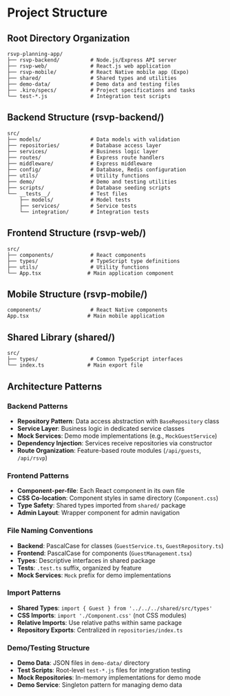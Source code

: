# Project Structure

## Root Directory Organization
```
rsvp-planning-app/
├── rsvp-backend/          # Node.js/Express API server
├── rsvp-web/              # React.js web application  
├── rsvp-mobile/           # React Native mobile app (Expo)
├── shared/                # Shared types and utilities
├── demo-data/             # Demo data and testing files
├── .kiro/specs/           # Project specifications and tasks
└── test-*.js              # Integration test scripts
```

## Backend Structure (rsvp-backend/)
```
src/
├── models/                # Data models with validation
├── repositories/          # Database access layer
├── services/              # Business logic layer
├── routes/                # Express route handlers
├── middleware/            # Express middleware
├── config/                # Database, Redis configuration
├── utils/                 # Utility functions
├── demo/                  # Demo and testing utilities
├── scripts/               # Database seeding scripts
└── __tests__/             # Test files
    ├── models/            # Model tests
    ├── services/          # Service tests
    └── integration/       # Integration tests
```

## Frontend Structure (rsvp-web/)
```
src/
├── components/            # React components
├── types/                 # TypeScript type definitions
├── utils/                 # Utility functions
└── App.tsx               # Main application component
```

## Mobile Structure (rsvp-mobile/)
```
components/                # React Native components
App.tsx                   # Main mobile application
```

## Shared Library (shared/)
```
src/
├── types/                 # Common TypeScript interfaces
└── index.ts              # Main export file
```

## Architecture Patterns

### Backend Patterns
- **Repository Pattern**: Data access abstraction with `BaseRepository` class
- **Service Layer**: Business logic in dedicated service classes
- **Mock Services**: Demo mode implementations (e.g., `MockGuestService`)
- **Dependency Injection**: Services receive repositories via constructor
- **Route Organization**: Feature-based route modules (`/api/guests`, `/api/rsvp`)

### Frontend Patterns
- **Component-per-file**: Each React component in its own file
- **CSS Co-location**: Component styles in same directory (`Component.css`)
- **Type Safety**: Shared types imported from `shared/` package
- **Admin Layout**: Wrapper component for admin navigation

### File Naming Conventions
- **Backend**: PascalCase for classes (`GuestService.ts`, `GuestRepository.ts`)
- **Frontend**: PascalCase for components (`GuestManagement.tsx`)
- **Types**: Descriptive interfaces in shared package
- **Tests**: `.test.ts` suffix, organized by feature
- **Mock Services**: `Mock` prefix for demo implementations

### Import Patterns
- **Shared Types**: `import { Guest } from '../../../shared/src/types'`
- **CSS Imports**: `import './Component.css'` (not CSS modules)
- **Relative Imports**: Use relative paths within same package
- **Repository Exports**: Centralized in `repositories/index.ts`

### Demo/Testing Structure
- **Demo Data**: JSON files in `demo-data/` directory
- **Test Scripts**: Root-level `test-*.js` files for integration testing
- **Mock Repositories**: In-memory implementations for demo mode
- **Demo Service**: Singleton pattern for managing demo data